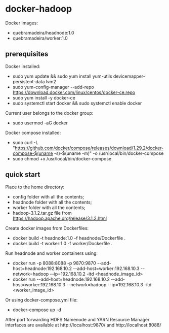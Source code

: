 # docker-hadoop
Docker images:
  - quebramadeira/headnode:1.0
  - quebramadeira/worker:1.0

## prerequisites
Docker installed:
  - sudo yum update && sudo yum install yum-utils devicemapper-persistent-data lvm2
  - sudo yum-config-manager --add-repo https://download.docker.com/linux/centos/docker-ce.repo
  - sudo yum install -y docker-ce
  - sudo systemctl start docker && sudo systemctl enable docker

Current user belongs to the docker group:
  - sudo usermod -aG docker <username>
  
Docker compose installed:
  - sudo curl -L "https://github.com/docker/compose/releases/download/1.29.2/docker-compose-$(uname -s)-$(uname -m)" -o /usr/local/bin/docker-compose
  - sudo chmod +x /usr/local/bin/docker-compose

## quick start
Place to the home directory:
  - config folder with all the contents;
  - headnode folder with all the contents;
  - worker folder with all the contents;
  - hadoop-3.1.2.tar.gz file from https://hadoop.apache.org/release/3.1.2.html

Create docker images from Dockerfiles:
  - docker build -t headnode:1.0 -f headnode/Dockerfile .
  - docker build -t worker:1.0 -f worker/Dockerfile .

Run headnode and worker containers using:
  - docker run -p 8088:8088 -p 9870:9870 --add-host=headnode:192.168.10.2 --add-host=worker:192.168.10.3 --network=hadoop --ip=192.168.10.2 -itd <headnode_image_id>
  - docker run --add-host=headnode:192.168.10.2 --add-host=worker:192.168.10.3 --network=hadoop --ip=192.168.10.3 -itd <worker_image_id>

Or using docker-compose.yml file:
  - docker-compose up -d

After port forwarding HDFS Namenode and YARN Resource Manager interfaces are available at http://localhost:9870/ and http://localhost:8088/ 
